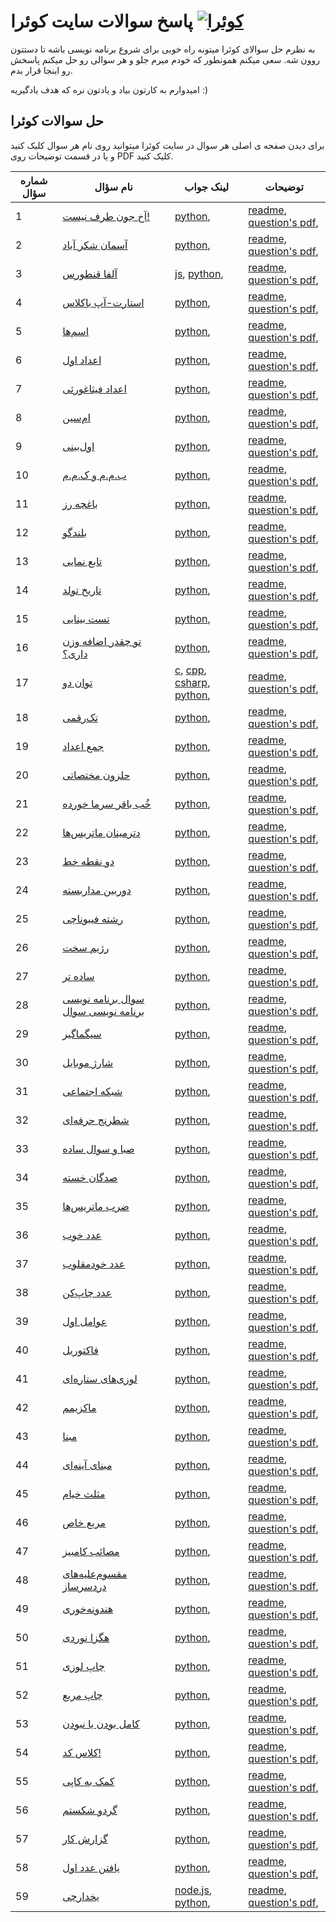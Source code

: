 # پاسخ سوالات سایت کوئرا  [![کوئرا](https://user-images.githubusercontent.com/49264993/137637114-e0687e95-08eb-4181-98b0-56fe515f6bc7.png)](https://user-images.githubusercontent.com/49264993/137637114-e0687e95-08eb-4181-98b0-56fe515f6bc7.png)

به نظرم حل سوالای کوئرا میتونه راه خوبی برای شروع برنامه نویسی باشه تا دستتون روون شه. سعی میکنم همونطور که خودم میرم جلو و هر سوالی رو حل میکنم پاسخش رو اینجا قرار بدم.

امیدوارم به کارتون بیاد و یادتون نره که هدف یادگیریه :)

## حل سوالات کوئرا
برای دیدن صفحه ی اصلی هر سوال در سایت کوئرا میتوانید روی نام هر سوال کلیک کنید و یا در قسمت توضیحات روی PDF کلیک کنید.

        
|شماره سؤال|نام سؤال|لینک جواب|توضیحات|
|-|-|-|-|
|1|[آخ جون طرف نیست!](https://quera.org/problemset/3538/)|[python](آخ%20جون%20طرف%20نیست!/python), |[readme](آخ%20جون%20طرف%20نیست!/README.md), [question's pdf](آخ%20جون%20طرف%20نیست!/مسابقه%20_%20آخ%20جون%20طرف%20نیست!.pdf), |
|2|[آسمان شکر آباد](https://quera.org/problemset/6082/)|[python](آسمان%20شکر%20آباد/python), |[readme](آسمان%20شکر%20آباد/README.md), [question's pdf](آسمان%20شکر%20آباد/مسابقه%20_%20آسمان%20شکر%20آباد.pdf), |
|3|[آلفا قنطورس](https://quera.ir/problemset/66859/)|[js](آلفا%20قنطورس/js), [python](آلفا%20قنطورس/python), |[readme](آلفا%20قنطورس/readme.md), [question's pdf](آلفا%20قنطورس/دانشگاهی%20_%20آلفا%20قنطورس.pdf), |
|4|[استارت-آپ باکلاس](https://quera.org/problemset/10326/)|[python](استارت-آپ%20باکلاس/python), |[readme](استارت-آپ%20باکلاس/README.md), [question's pdf](استارت-آپ%20باکلاس/مسابقه%20_%20استارت-آپ%20باکلاس.pdf), |
|5|[اسم‌ها](https://quera.org/problemset/2529/)|[python](اسم‌ها/python), |[readme](اسم‌ها/README.md), [question's pdf](اسم‌ها/مسابقه%20_%20اسم_ها.pdf), |
|6|[اعداد اول](https://quera.ir/problemset/293/)|[python](اعداد%20اول/python), |[readme](اعداد%20اول/README.md), [question's pdf](اعداد%20اول/دانشگاهی%20_%20اعداد%20اول.pdf), |
|7|[اعداد فیثاغورثی](https://quera.ir/problemset/280/)|[python](اعداد%20فیثاغورثی/python), |[readme](اعداد%20فیثاغورثی/README.md), [question's pdf](اعداد%20فیثاغورثی/دانشگاهی%20_%20اعداد%20فیثاغورثی.pdf), |
|8|[ام‌سین](https://quera.org/problemset/28947/)|[python](ام‌سین/python), |[readme](ام‌سین/README.md), [question's pdf](ام‌سین/مسابقه%20_%20ام_سین.pdf), |
|9|[اول‌بینی](https://quera.ir/problemset/649/)|[python](اول‌بینی/python), |[readme](اول‌بینی/readme.md), [question's pdf](اول‌بینی/دانشگاهی%20_%20اول_بینی.pdf), |
|10|[ب.م.م و ک.م.م](https://quera.ir/problemset/590/)|[python](ب.م.م%20و%20ک.م.م/python), |[readme](ب.م.م%20و%20ک.م.م/README.md), [question's pdf](ب.م.م%20و%20ک.م.م/دانشگاهی%20_%20ب.م.م%20و%20ک.م.م.pdf), |
|11|[باغچه رز](https://quera.org/problemset/66867/)|[python](باغچه%20رز/python), |[readme](باغچه%20رز/README.md), [question's pdf](باغچه%20رز/دانشگاهی%20_%20باغچه%20رز.pdf), |
|12|[بلندگو](https://quera.org/problemset/3430/)|[python](بلندگو/python), |[readme](بلندگو/README.md), [question's pdf](بلندگو/مسابقه%20_%20بلندگو.pdf), |
|13|[تابع نمایی](https://quera.ir/problemset/297/)|[python](تابع%20نمایی/python), |[readme](تابع%20نمایی/README.md), [question's pdf](تابع%20نمایی/دانشگاهی%20_%20تابع%20نمایی.pdf), |
|14|[تاریخ تولد](https://quera.ir/problemset/615/)|[python](تاریخ%20تولد/python), |[readme](تاریخ%20تولد/readme.md), [question's pdf](تاریخ%20تولد/دانشگاهی%20_%20تاریخ%20تولد.pdf), |
|15|[تست بینایی](https://quera.org/problemset/2659/)|[python](تست%20بینایی/python), |[readme](تست%20بینایی/README.md), [question's pdf](تست%20بینایی/مسابقه%20_%20تست%20بینایی.pdf), |
|16|[تو چقدر اضافه وزن داری؟](https://quera.org/problemset/3404/)|[python](تو%20چقدر%20اضافه%20وزن%20داری؟/python), |[readme](تو%20چقدر%20اضافه%20وزن%20داری؟/README.md), [question's pdf](تو%20چقدر%20اضافه%20وزن%20داری؟/مسابقه%20_%20تو%20چقدر%20اضافه%20وزن%20داری؟.pdf), |
|17|[توان دو](https://quera.ir/problemset/616/)|[c](توان%20دو/c), [cpp](توان%20دو/cpp), [csharp](توان%20دو/csharp), [python](توان%20دو/python), |[readme](توان%20دو/readme.md), [question's pdf](توان%20دو/دانشگاهی%20_%20توان%20دو.pdf), |
|18|[تک‌رقمی](https://quera.org/problemset/3539/)|[python](تک‌رقمی/python), |[readme](تک‌رقمی/README.md), [question's pdf](تک‌رقمی/مسابقه%20_%20تک_رقمی.pdf), |
|19|[جمع اعداد](https://quera.ir/problemset/637/)|[python](جمع%20اعداد/python), |[readme](جمع%20اعداد/readme.md), [question's pdf](جمع%20اعداد/دانشگاهی%20_%20جمع%20اعداد.pdf), |
|20|[حلزون مختصاتی](https://quera.ir/problemset/597/)|[python](حلزون%20مختصاتی/python), |[readme](حلزون%20مختصاتی/readme.md), [question's pdf](حلزون%20مختصاتی/دانشگاهی%20_%20حلزون%20مختصاتی.pdf), |
|21|[خُب باقر سرما خورده](https://quera.org/problemset/10231/)|[python](خُب%20باقر%20سرما%20خورده/python), |[readme](خُب%20باقر%20سرما%20خورده/README.md), [question's pdf](خُب%20باقر%20سرما%20خورده/مسابقه%20_%20خُب%20باقر%20سرما%20خورده.pdf), |
|22|[دترمینان ماتریس‌ها](https://quera.ir/problemset/608/)|[python](دترمینان%20ماتریس‌ها/python), |[readme](دترمینان%20ماتریس‌ها/readme.md), [question's pdf](دترمینان%20ماتریس‌ها/دانشگاهی%20_%20دترمینان%20ماتریس_ها.pdf), |
|23|[دو نقطه خط](https://quera.org/problemset/3414/)|[python](دو%20نقطه%20خط/python), |[readme](دو%20نقطه%20خط/README.md), [question's pdf](دو%20نقطه%20خط/مسابقه%20_%20دو%20نقطه%20خط.pdf), |
|24|[دوربین مداربسته](https://quera.org/problemset/2794/)|[python](دوربین%20مداربسته/python), |[readme](دوربین%20مداربسته/README.md), [question's pdf](دوربین%20مداربسته/مسابقه%20_%20دوربین%20مداربسته.pdf), |
|25|[رشته فیبوناچی](https://quera.org/problemset/17675/)|[python](رشته%20فیبوناچی/python), |[readme](رشته%20فیبوناچی/README.md), [question's pdf](رشته%20فیبوناچی/مسابقه%20_%20رشته%20فیبوناچی.pdf), |
|26|[رژیم سخت](https://quera.org/problemset/20256/)|[python](رژیم%20سخت/python), |[readme](رژیم%20سخت/README.md), [question's pdf](رژیم%20سخت/مسابقه%20_%20رژیم%20سخت.pdf), |
|27|[ساده تر](https://quera.org/problemset/3403/)|[python](ساده%20تر/python), |[readme](ساده%20تر/README.md), [question's pdf](ساده%20تر/مسابقه%20_%20ساده%20تر.pdf), |
|28|[سوال برنامه نویسی برنامه نویسی سوال](https://quera.org/problemset/3408/)|[python](سوال%20برنامه%20نویسی%20برنامه%20نویسی%20سوال/python), |[readme](سوال%20برنامه%20نویسی%20برنامه%20نویسی%20سوال/README.md), [question's pdf](سوال%20برنامه%20نویسی%20برنامه%20نویسی%20سوال/مسابقه%20_%20سوال%20برنامه%20نویسی%20برنامه%20نویسی%20سوال.pdf), |
|29|[سیگماگیر](https://quera.ir/problemset/647/)|[python](سیگماگیر/python), |[readme](سیگماگیر/readme.md), [question's pdf](سیگماگیر/دانشگاهی%20_%20سیگماگیر.pdf), |
|30|[شارژ موبایل](https://quera.org/problemset/17244/)|[python](شارژ%20موبایل/python), |[readme](شارژ%20موبایل/README.md), [question's pdf](شارژ%20موبایل/مسابقه%20_%20شارژ%20موبایل.pdf), |
|31|[شبکه اجتماعی](https://quera.ir/problemset/9742/)|[python](شبکه%20اجتماعی/python), |[readme](شبکه%20اجتماعی/readme.md), [question's pdf](شبکه%20اجتماعی/دانشگاهی%20_%20شبکه%20اجتماعی.pdf), |
|32|[شطرنج حرفه‌ای](https://quera.org/problemset/2636/)|[python](شطرنج%20حرفه‌ای/python), |[readme](شطرنج%20حرفه‌ای/README.md), [question's pdf](شطرنج%20حرفه‌ای/مسابقه%20_%20شطرنج%20حرفه_ای.pdf), |
|33|[صبا و سوال ساده](https://quera.org/problemset/31025/)|[python](صبا%20و%20سوال%20ساده/python), |[readme](صبا%20و%20سوال%20ساده/README.md), [question's pdf](صبا%20و%20سوال%20ساده/مسابقه%20_%20صبا%20و%20سوال%20ساده.pdf), |
|34|[صدگان خسته](https://quera.org/problemset/3406/)|[python](صدگان%20خسته/python), |[readme](صدگان%20خسته/README.md), [question's pdf](صدگان%20خسته/مسابقه%20_%20صدگان%20خسته.pdf), |
|35|[ضرب ماتریس‌ها](https://quera.ir/problemset/607/)|[python](ضرب%20ماتریس‌ها/python), |[readme](ضرب%20ماتریس‌ها/readme.md), [question's pdf](ضرب%20ماتریس‌ها/دانشگاهی%20_%20ضرب%20ماتریس_ها.pdf), |
|36|[عدد خوب](https://quera.ir/problemset/66861/)|[python](عدد%20خوب/python), |[readme](عدد%20خوب/readme.md), [question's pdf](عدد%20خوب/دانشگاهی%20_%20عدد%20خوب.pdf), |
|37|[عدد خودمقلوب](https://quera.ir/problemset/617/)|[python](عدد%20خودمقلوب/python), |[readme](عدد%20خودمقلوب/readme.md), [question's pdf](عدد%20خودمقلوب/دانشگاهی%20_%20عدد%20خودمقلوب.pdf), |
|38|[عدد چاپ‌کن](https://quera.ir/problemset/9774/)|[python](عدد%20چاپ‌کن/python), |[readme](عدد%20چاپ‌کن/readme.md), [question's pdf](عدد%20چاپ‌کن/دانشگاهی%20_%20عدد%20چاپ_کن.pdf), |
|39|[عوامل اول](https://quera.ir/problemset/298/)|[python](عوامل%20اول/python), |[readme](عوامل%20اول/README.md), [question's pdf](عوامل%20اول/دانشگاهی%20_%20عوامل%20اول.pdf), |
|40|[فاکتوریل](https://quera.ir/problemset/589/)|[python](فاکتوریل/python), |[readme](فاکتوریل/README.md), [question's pdf](فاکتوریل/دانشگاهی%20_%20فاکتوریل.pdf), |
|41|[لوزی‌های ستاره‌ای](https://quera.ir/problemset/9773/)|[python](لوزی‌های%20ستاره‌ای/python), |[readme](لوزی‌های%20ستاره‌ای/readme.md), [question's pdf](لوزی‌های%20ستاره‌ای/دانشگاهی%20_%20لوزی_های%20ستاره_ای.pdf), |
|42|[ماکزیمم](https://quera.ir/problemset/588/)|[python](ماکزیمم/python), |[readme](ماکزیمم/README.md), [question's pdf](ماکزیمم/دانشگاهی%20_%20ماکزیمم.pdf), |
|43|[مبنا](https://quera.ir/problemset/594/)|[python](مبنا/python), |[readme](مبنا/readme.md), [question's pdf](مبنا/دانشگاهی%20_%20مبنا.pdf), |
|44|[مبنای آینه‌ای](https://quera.ir/problemset/651/)|[python](مبنای%20آینه‌ای/python), |[readme](مبنای%20آینه‌ای/readme.md), [question's pdf](مبنای%20آینه‌ای/دانشگاهی%20_%20مبنای%20آینه_ای.pdf), |
|45|[مثلث خیام](https://quera.ir/problemset/595/)|[python](مثلث%20خیام/python), |[readme](مثلث%20خیام/readme.md), [question's pdf](مثلث%20خیام/دانشگاهی%20_%20مثلث%20خیام.pdf), |
|46|[مربع خاص](https://quera.ir/problemset/296/)|[python](مربع%20خاص/python), |[readme](مربع%20خاص/README.md), [question's pdf](مربع%20خاص/دانشگاهی%20_%20مربع%20خاص.pdf), |
|47|[مصائب کامبیز](https://quera.ir/problemset/66862/)|[python](مصائب%20کامبیز/python), |[readme](مصائب%20کامبیز/readme.md), [question's pdf](مصائب%20کامبیز/دانشگاهی%20_%20مصائب%20کامبیز.pdf), |
|48|[مقسوم‌علیه‌های دردسرساز](https://quera.org/problemset/33045/)|[python](مقسوم‌علیه‌های%20دردسرساز/python), |[readme](مقسوم‌علیه‌های%20دردسرساز/readme.md), [question's pdf](مقسوم‌علیه‌های%20دردسرساز/تمرین%20دوره%20ای%20اول%20_%20مقسوم_علیه_های%20دردسرساز.pdf), |
|49|[هندونه‌خوری](https://quera.org/problemset/35253/)|[python](هندونه‌خوری/python), |[readme](هندونه‌خوری/README.md), [question's pdf](هندونه‌خوری/مسابقه%20_%20هندونه_خوری.pdf), |
|50|[هگزا نوردی](https://quera.ir/problemset/127291/)|[python](هگزانوردی/python), |[readme](هگزانوردی/README.md), [question's pdf](هگزانوردی/مسابقه%20_%20هگزانوردی.pdf), |
|51|[چاپ لوزی](https://quera.ir/problemset/618/)|[python](چاپ%20لوزی/python), |[readme](چاپ%20لوزی/readme.md), [question's pdf](چاپ%20لوزی/دانشگاهی%20_%20چاپ%20لوزی.pdf), |
|52|[چاپ مربع](https://quera.ir/problemset/591/)|[python](چاپ%20مربع/python), |[readme](چاپ%20مربع/readme.md), [question's pdf](چاپ%20مربع/دانشگاهی%20_%20چاپ%20مربع.pdf), |
|53|[کامل بودن یا نبودن](https://quera.ir/problemset/282/)|[python](کامل%20بودن%20یا%20نبودن/python), |[readme](کامل%20بودن%20یا%20نبودن/README.md), [question's pdf](کامل%20بودن%20یا%20نبودن/دانشگاهی%20_%20کامل%20بودن%20یا%20نبودن.pdf), |
|54|[کلاس کد!](https://quera.ir/problemset/66864/)|[python](کلاس%20کد!/python), |[readme](کلاس%20کد!/readme.md), [question's pdf](کلاس%20کد!/دانشگاهی%20_%20کلاس%20کد!.pdf), |
|55|[کمک به کاپی](https://quera.org/problemset/8838/)|[python](کمک%20به%20کاپی/python), |[readme](کمک%20به%20کاپی/README.md), [question's pdf](کمک%20به%20کاپی/مسابقه%20_%20کمک%20به%20کاپی.pdf), |
|56|[گردو شکستم](https://quera.org/problemset/3540/)|[python](گردو%20شکستم/python), |[readme](گردو%20شکستم/README.md), [question's pdf](گردو%20شکستم/مسابقه%20_%20گردو%20شکستم.pdf), |
|57|[گزارش کار](https://quera.org/problemset/49535/)|[python](گزارش%20کار/python), |[readme](گزارش%20کار/readme.md), [question's pdf](گزارش%20کار/مسابقه%20_%20گزارش%20کار.pdf), |
|58|[یافتن عدد اول](https://quera.ir/problemset/593/)|[python](یافتن%20عدد%20اول/python), |[readme](یافتن%20عدد%20اول/readme.md), [question's pdf](یافتن%20عدد%20اول/دانشگاهی%20_%20یافتن%20عدد%20اول.pdf), |
|59|[یخدارچی](https://quera.org/problemset/3429/)|[node.js](یخدارچی/node.js), [python](یخدارچی/python), |[readme](یخدارچی/README.md), [question's pdf](یخدارچی/مسابقه%20_%20یخدارچی.pdf), |
